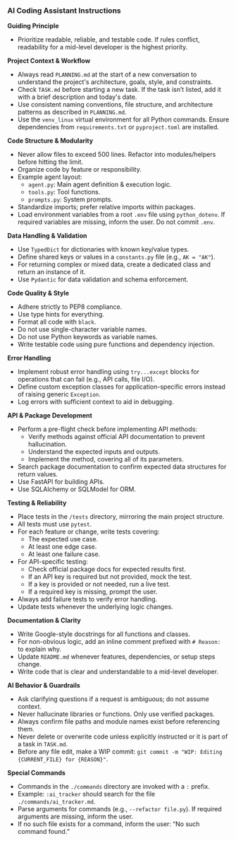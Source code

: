 ### AI Coding Assistant Instructions

**Guiding Principle**
- Prioritize readable, reliable, and testable code. If rules conflict, readability for a mid-level developer is the highest priority.

**Project Context & Workflow**
- Always read `PLANNING.md` at the start of a new conversation to understand the project's architecture, goals, style, and constraints.
- Check `TASK.md` before starting a new task. If the task isn’t listed, add it with a brief description and today's date.
- Use consistent naming conventions, file structure, and architecture patterns as described in `PLANNING.md`.
- Use the `venv_linux` virtual environment for all Python commands. Ensure dependencies from `requirements.txt` or `pyproject.toml` are installed.

**Code Structure & Modularity**
- Never allow files to exceed 500 lines. Refactor into modules/helpers before hitting the limit.
- Organize code by feature or responsibility.
- Example agent layout:
    - `agent.py`: Main agent definition & execution logic.
    - `tools.py`: Tool functions.
    - `prompts.py`: System prompts.
- Standardize imports; prefer relative imports within packages.
- Load environment variables from a root `.env` file using `python_dotenv`. If required variables are missing, inform the user. Do not commit `.env`.

**Data Handling & Validation**
- Use `TypedDict` for dictionaries with known key/value types.
- Define shared keys or values in a `constants.py` file (e.g., `AK = "AK"`).
- For returning complex or mixed data, create a dedicated class and return an instance of it.
- Use `Pydantic` for data validation and schema enforcement.

**Code Quality & Style**
- Adhere strictly to PEP8 compliance.
- Use type hints for everything.
- Format all code with `black`.
- Do not use single-character variable names.
- Do not use Python keywords as variable names.
- Write testable code using pure functions and dependency injection.

**Error Handling**
- Implement robust error handling using `try...except` blocks for operations that can fail (e.g., API calls, file I/O).
- Define custom exception classes for application-specific errors instead of raising generic `Exception`.
- Log errors with sufficient context to aid in debugging.

**API & Package Development**
- Perform a pre-flight check before implementing API methods:
    - Verify methods against official API documentation to prevent hallucination.
    - Understand the expected inputs and outputs.
    - Implement the method, covering all of its parameters.
- Search package documentation to confirm expected data structures for return values.
- Use FastAPI for building APIs.
- Use SQLAlchemy or SQLModel for ORM.

**Testing & Reliability**
- Place tests in the `/tests` directory, mirroring the main project structure.
- All tests must use `pytest`.
- For each feature or change, write tests covering:
    - The expected use case.
    - At least one edge case.
    - At least one failure case.
- For API-specific testing:
    - Check official package docs for expected results first.
    - If an API key is required but not provided, mock the test.
    - If a key is provided or not needed, run a live test.
    - If a required key is missing, prompt the user.
- Always add failure tests to verify error handling.
- Update tests whenever the underlying logic changes.

**Documentation & Clarity**
- Write Google-style docstrings for all functions and classes.
- For non-obvious logic, add an inline comment prefixed with `# Reason: ` to explain why.
- Update `README.md` whenever features, dependencies, or setup steps change.
- Write code that is clear and understandable to a mid-level developer.

**AI Behavior & Guardrails**
- Ask clarifying questions if a request is ambiguous; do not assume context.
- Never hallucinate libraries or functions. Only use verified packages.
- Always confirm file paths and module names exist before referencing them.
- Never delete or overwrite code unless explicitly instructed or it is part of a task in `TASK.md`.
- Before any file edit, make a WIP commit: `git commit -m "WIP: Editing {CURRENT_FILE} for {REASON}"`.

**Special Commands**
- Commands in the `./commands` directory are invoked with a `:` prefix.
- Example: `:ai_tracker` should search for the file `./commands/ai_tracker.md`.
- Parse arguments for commands (e.g., `--refactor file.py`). If required arguments are missing, inform the user.
- If no such file exists for a command, inform the user: “No such command found.”
